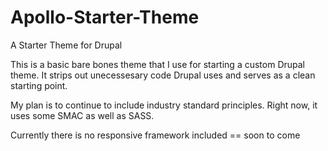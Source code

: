 Apollo-Starter-Theme
====================

A Starter Theme for Drupal

This is a basic bare bones theme that I use for starting a custom Drupal theme. 
It strips out unecessesary code Drupal uses and serves as a clean starting point.

My plan is to continue to include industry standard principles. Right now, it uses some SMAC as well as SASS.

Currently there is no responsive framework included == soon to come
